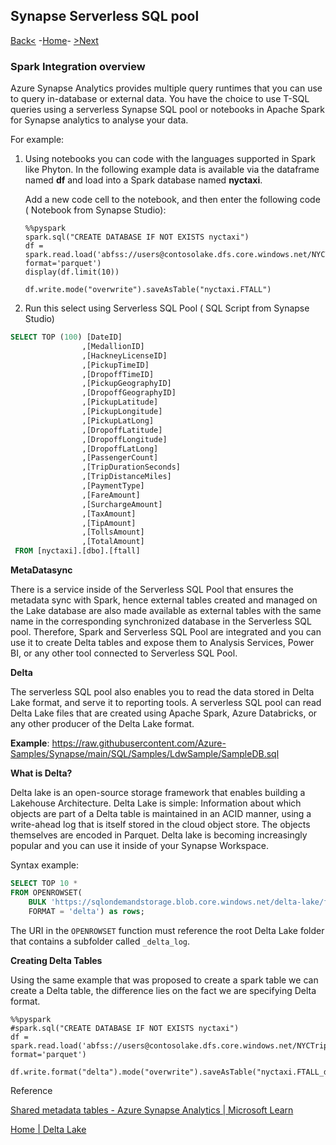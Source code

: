 ## Synapse Serverless SQL pool 

[Back<](https://github.com/LiliamLeme/FTALive-Sessions_Synapse_SQL/blob/main/content/data/Synapse_SQL/SQL%20Serveless%20Pool/FilenameFilepath.md) -[Home](https://github.com/LiliamLeme/FTALive-Sessions_Synapse_SQL/blob/main/content/data/Synapse_SQL/SQL%20Serveless%20Pool/Agenda_serveless.md)\- [>Next](https://github.com/LiliamLeme/FTALive-Sessions_Synapse_SQL/blob/main/content/data/Synapse_SQL/SQL%20Serveless%20Pool/Delta_timetravel_serveless.md)

### Spark Integration overview

Azure Synapse Analytics provides multiple query runtimes that you can use to query in-database or external data. You have the choice to use T-SQL queries using a serverless Synapse SQL pool or notebooks in Apache Spark for Synapse analytics to analyse your data.

For example:

1) Using notebooks you can code with the languages supported in Spark like Phyton. In the following example data is available via the dataframe named **df** and load into a Spark database named **nyctaxi**.

   Add a new code cell to the notebook, and then enter the following code ( Notebook from Synapse Studio):

   ```
   %%pyspark
   spark.sql("CREATE DATABASE IF NOT EXISTS nyctaxi")
   df = spark.read.load('abfss://users@contosolake.dfs.core.windows.net/NYCTripSmall.parquet', format='parquet')
   display(df.limit(10))
   
   df.write.mode("overwrite").saveAsTable("nyctaxi.FTALL")
   ```

   

2. Run this select using Serverless SQL Pool ( SQL Script from Synapse Studio)

```sql
SELECT TOP (100) [DateID]
                ,[MedallionID]
                ,[HackneyLicenseID]
                ,[PickupTimeID]
                ,[DropoffTimeID]
                ,[PickupGeographyID]
                ,[DropoffGeographyID]
                ,[PickupLatitude]
                ,[PickupLongitude]
                ,[PickupLatLong]
                ,[DropoffLatitude]
                ,[DropoffLongitude]
                ,[DropoffLatLong]
                ,[PassengerCount]
                ,[TripDurationSeconds]
                ,[TripDistanceMiles]
                ,[PaymentType]
                ,[FareAmount]
                ,[SurchargeAmount]
                ,[TaxAmount]
                ,[TipAmount]
                ,[TollsAmount]
                ,[TotalAmount]
 FROM [nyctaxi].[dbo].[ftall]
```

**MetaDatasync**

There is a service inside of the Serverless SQL Pool that ensures the metadata sync with Spark, hence external tables created and managed on the Lake database are also made available as external tables with the same name in the corresponding synchronized database in the Serverless SQL pool. Therefore, Spark and Serverless SQL Pool are integrated and you can use it to create Delta tables and expose them to Analysis Services, Power BI, or any other tool connected to Serverless SQL Pool.



**Delta** 

The serverless SQL pool also enables you to read the data stored in Delta Lake format, and serve it to reporting tools. A serverless SQL pool can read Delta Lake files that are created using Apache Spark, Azure Databricks, or any other producer of the Delta Lake format.

**Example**: https://raw.githubusercontent.com/Azure-Samples/Synapse/main/SQL/Samples/LdwSample/SampleDB.sql



**What is Delta?**

Delta lake is an open-source storage framework that enables building a Lakehouse Architecture. Delta Lake is simple: Information about which objects are part of a Delta table is maintained in an ACID manner, using a write-ahead log that is itself stored in the cloud object store. The objects themselves are encoded in Parquet. Delta lake is becoming increasingly popular and you can use it inside of your Synapse Workspace.



Syntax example: 

```sql
SELECT TOP 10 *
FROM OPENROWSET(
    BULK 'https://sqlondemandstorage.blob.core.windows.net/delta-lake/folder/',
    FORMAT = 'delta') as rows;
```

The URI in the `OPENROWSET` function must reference the root Delta Lake folder that contains a subfolder called `_delta_log`.

**Creating Delta Tables**

Using the same example that was proposed to create a spark table we can create a Delta table, the difference lies on the fact we are specifying Delta format.

  

```
%%pyspark
#spark.sql("CREATE DATABASE IF NOT EXISTS nyctaxi")
df = spark.read.load('abfss://users@contosolake.dfs.core.windows.net/NYCTripSmall.parquet', format='parquet')

df.write.format("delta").mode("overwrite").saveAsTable("nyctaxi.FTALL_delta")
```





Reference

 [Shared metadata tables - Azure Synapse Analytics | Microsoft Learn](https://learn.microsoft.com/en-us/azure/synapse-analytics/metadata/table)

[Home | Delta Lake](https://delta.io/)
